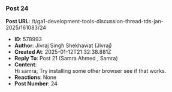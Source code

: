 ### Post 24
**Post URL**: /t/ga1-development-tools-discussion-thread-tds-jan-2025/161083/24
- **ID**: 578993
- **Author**: Jivraj Singh Shekhawat (Jivraj)
- **Created At**: 2025-01-12T21:32:38.881Z
- **Reply To**: Post 21 (Samra Ahmed , Samra)
- **Content**:  
  Hi samra,
Try installing some other browser see if that works.
- **Reactions**: None
- **Post Number**: 24

